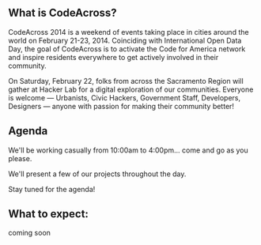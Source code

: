 What is CodeAcross?
--------------------

CodeAcross 2014 is a weekend of events taking place in cities around the world on February 21-23, 2014. Coinciding with International Open Data Day, the goal of CodeAcross is to activate the Code for America network and inspire residents everywhere to get actively involved in their community.

On Saturday, February 22, folks from across the Sacramento Region will gather at Hacker Lab for a digital exploration of our communities. Everyone is welcome — Urbanists, Civic Hackers, Government Staff, Developers, Designers — anyone with passion for making their community better!

Agenda
------

We'll be working casually from 10:00am to 4:00pm... come and go as you please. 

We'll present a few of our projects throughout the day. 

Stay tuned for the agenda!

What to expect:
---------------

coming soon
